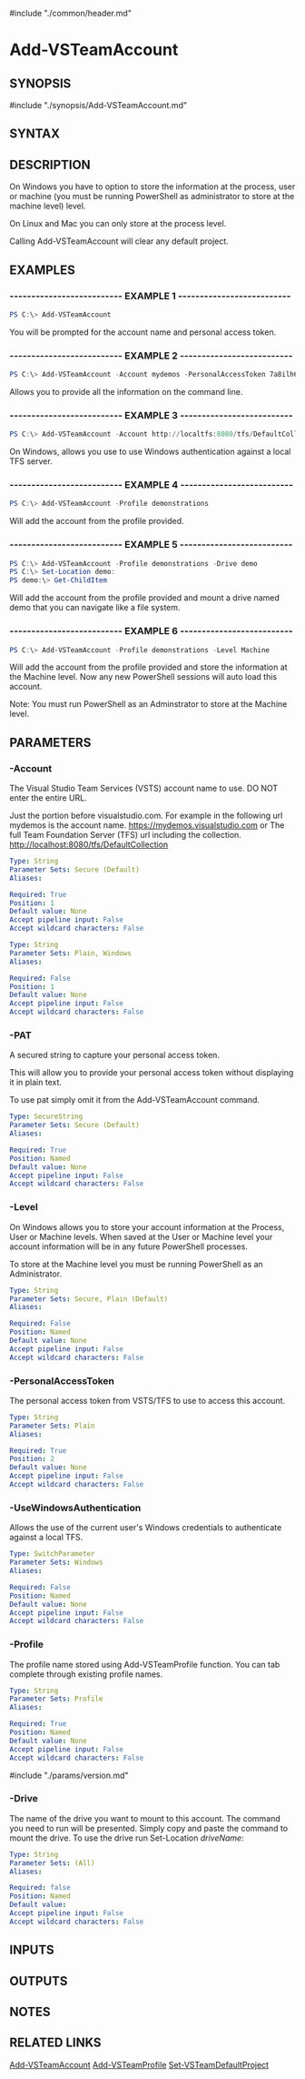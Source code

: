 #include "./common/header.md"

# Add-VSTeamAccount

## SYNOPSIS

#include "./synopsis/Add-VSTeamAccount.md"

## SYNTAX

## DESCRIPTION

On Windows you have to option to store the information at the process, user
or machine (you must be running PowerShell as administrator to store at the
machine level) level.

On Linux and Mac you can only store at the process level.

Calling Add-VSTeamAccount will clear any default project.

## EXAMPLES

### -------------------------- EXAMPLE 1 --------------------------

```PowerShell
PS C:\> Add-VSTeamAccount
```

You will be prompted for the account name and personal access token.

### -------------------------- EXAMPLE 2 --------------------------

```PowerShell
PS C:\> Add-VSTeamAccount -Account mydemos -PersonalAccessToken 7a8ilh6db4aforlrnrqmdrxdztkjvcc4uhlh5vgbmgap3mziwnga
```

Allows you to provide all the information on the command line.

### -------------------------- EXAMPLE 3 --------------------------

```PowerShell
PS C:\> Add-VSTeamAccount -Account http://localtfs:8080/tfs/DefaultCollection -UseWindowsAuthentication
```

On Windows, allows you use to use Windows authentication against a local TFS server.

### -------------------------- EXAMPLE 4 --------------------------

```PowerShell
PS C:\> Add-VSTeamAccount -Profile demonstrations
```

Will add the account from the profile provided.

### -------------------------- EXAMPLE 5 --------------------------

```PowerShell
PS C:\> Add-VSTeamAccount -Profile demonstrations -Drive demo
PS C:\> Set-Location demo:
PS demo:\> Get-ChildItem
```

Will add the account from the profile provided and mount a drive named demo that you can navigate like a file system.

### -------------------------- EXAMPLE 6 --------------------------

```PowerShell
PS C:\> Add-VSTeamAccount -Profile demonstrations -Level Machine
```

Will add the account from the profile provided and store the information at the Machine level. Now any new PowerShell sessions will auto load this account.

Note: You must run PowerShell as an Adminstrator to store at the Machine level.

## PARAMETERS

### -Account

The Visual Studio Team Services (VSTS) account name to use.
DO NOT enter the entire URL.

Just the portion before visualstudio.com. For example in the
following url mydemos is the account name.
<https://mydemos.visualstudio.com>
or
The full Team Foundation Server (TFS) url including the collection.
<http://localhost:8080/tfs/DefaultCollection>

```yaml
Type: String
Parameter Sets: Secure (Default)
Aliases:

Required: True
Position: 1
Default value: None
Accept pipeline input: False
Accept wildcard characters: False
```

```yaml
Type: String
Parameter Sets: Plain, Windows
Aliases:

Required: False
Position: 1
Default value: None
Accept pipeline input: False
Accept wildcard characters: False
```

### -PAT

A secured string to capture your personal access token.

This will allow you to provide your personal access token
without displaying it in plain text.

To use pat simply omit it from the Add-VSTeamAccount command.

```yaml
Type: SecureString
Parameter Sets: Secure (Default)
Aliases:

Required: True
Position: Named
Default value: None
Accept pipeline input: False
Accept wildcard characters: False
```

### -Level

On Windows allows you to store your account information at the Process, User or Machine levels.
When saved at the User or Machine level your account information will be in any future PowerShell processes.

To store at the Machine level you must be running PowerShell as an Administrator.

```yaml
Type: String
Parameter Sets: Secure, Plain (Default)
Aliases:

Required: False
Position: Named
Default value: None
Accept pipeline input: False
Accept wildcard characters: False
```

### -PersonalAccessToken

The personal access token from VSTS/TFS to use to access this account.

```yaml
Type: String
Parameter Sets: Plain
Aliases:

Required: True
Position: 2
Default value: None
Accept pipeline input: False
Accept wildcard characters: False
```

### -UseWindowsAuthentication

Allows the use of the current user's Windows credentials to authenticate against a local TFS.

```yaml
Type: SwitchParameter
Parameter Sets: Windows
Aliases:

Required: False
Position: Named
Default value: None
Accept pipeline input: False
Accept wildcard characters: False
```

### -Profile

The profile name stored using Add-VSTeamProfile function. You can tab complete through existing profile names.

```yaml
Type: String
Parameter Sets: Profile
Aliases:

Required: True
Position: Named
Default value: None
Accept pipeline input: False
Accept wildcard characters: False
```

#include "./params/version.md"

### -Drive

The name of the drive you want to mount to this account. The command you need to run will be presented. Simply copy and paste the command to mount the drive. To use the drive run Set-Location *driveName*:

```yaml
Type: String
Parameter Sets: (All)
Aliases:

Required: false
Position: Named
Default value:
Accept pipeline input: False
Accept wildcard characters: False
```

## INPUTS

## OUTPUTS

## NOTES

## RELATED LINKS

[Add-VSTeamAccount](Add-VSTeamAccount.md)
[Add-VSTeamProfile](Add-VSTeamProfile.md)
[Set-VSTeamDefaultProject](Set-VSTeamDefaultProject.md)
